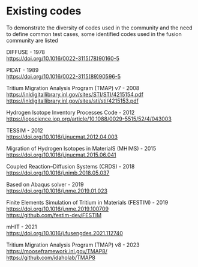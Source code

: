 
# Existing codes

To demonstrate the diversity of codes used in the community and the need to define common test cases, some identified codes used in the fusion community are listed

DIFFUSE - 1978 <br>
https://doi.org/10.1016/0022-3115(78)90160-5

PIDAT - 1989 <br>
https://doi.org/10.1016/0022-3115(89)90596-5

Tritium Migration Analysis Program (TMAP) v7 - 2008 <br>
https://inldigitallibrary.inl.gov/sites/STI/STI/4215154.pdf <br>
https://inldigitallibrary.inl.gov/sites/sti/sti/4215153.pdf

Hydrogen Isotope Inventory Processes Code - 2012 <br>
https://iopscience.iop.org/article/10.1088/0029-5515/52/4/043003

TESSIM - 2012 <br>
https://doi.org/10.1016/j.jnucmat.2012.04.003

Migration of Hydrogen Isotopes in MaterialS (MHIMS) - 2015 <br>
https://doi.org/10.1016/j.jnucmat.2015.06.041

Coupled Reaction–Diffusion Systems (CRDS) - 2018 <br>
https://doi.org/10.1016/j.nimb.2018.05.037

Based on Abaqus solver - 2019 <br>
https://doi.org/10.1016/j.nme.2019.01.023

Finite Elements Simulation of Tritium in Materials (FESTIM) - 2019 <br>
https://doi.org/10.1016/j.nme.2019.100709 <br>
https://github.com/festim-dev/FESTIM 

mHIT - 2021 <br>
https://doi.org/10.1016/j.fusengdes.2021.112740

Tritium Migration Analysis Program (TMAP) v8 - 2023 <br>
https://mooseframework.inl.gov/TMAP8/
https://github.com/idaholab/TMAP8






